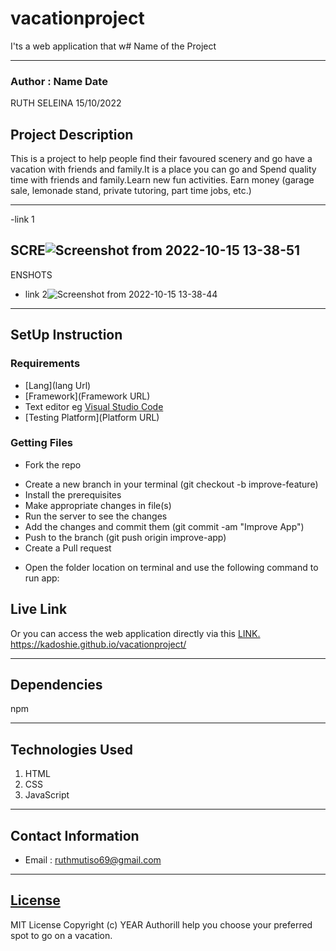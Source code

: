 # vacationproject
I'ts a web application that w# Name of the Project
 *****
 ### Author : Name Date
RUTH SELEINA 
15/10/2022
 ## Project Description
 This is a project to help people find their favoured scenery and go have a vacation with friends and family.It is a place you can go and 
 Spend quality time with friends and family.Learn new fun activities. Earn money (garage sale, lemonade stand, private tutoring, part time jobs, etc.)
 ******
 -link 1
 ## SCRE![Screenshot from 2022-10-15 13-38-51](https://user-images.githubusercontent.com/111879128/195982579-4a42c5fd-8014-461b-a166-6d9917b1df0b.png)
ENSHOTS
 - link 2![Screenshot from 2022-10-15 13-38-44](https://user-images.githubusercontent.com/111879128/195982598-f2916c02-65a0-411e-9c31-937c089a3a8e.png)
 ********
 ## SetUp Instruction
 ### Requirements
 * [Lang](lang Url)
 * [Framework](Framework URL)
 * Text editor eg [Visual Studio Code](https://code.visualstudio.com/download)
 * [Testing Platform](Platform URL)
 ### Getting Files
 * Fork the repo
 - Create a new branch in your terminal (git checkout -b improve-feature)
 - Install the prerequisites
 - Make appropriate changes in file(s)
 - Run the server to see the changes
 - Add the changes and commit them (git commit -am "Improve App")
 - Push to the branch (git push origin improve-app)
 - Create a Pull request
 * Open the folder location on terminal and use the following command to run app:
 ## Live Link
 Or you can access the web application directly via this [LINK.](link.com/)
 https://kadoshie.github.io/vacationproject/
 *****
 ## Dependencies
 npm
 *****
 ## Technologies Used
 1. HTML
 2. CSS
 3. JavaScript
 *****
 ## Contact Information
 * Email : ruthmutiso69@gmail.com
 *****
 ## [License](LICENSE)
 MIT License
 Copyright (c) YEAR Authorill help you choose your preferred spot to go on a vacation.
